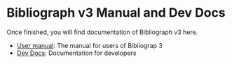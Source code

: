 # Bibliograph v3 Manual and Dev Docs

Once finished, you will find documentation of Bibliograph v3 here. 

- [User manual](user-manual/index.md): The manual for users of Bibliograp 3
- [Dev Docs](dev/index.md): Documentation for developers
